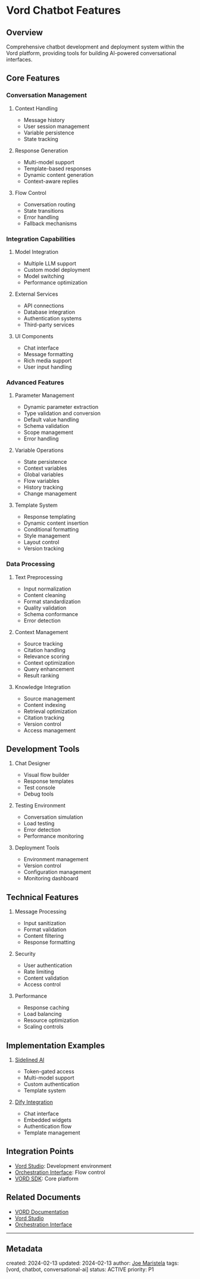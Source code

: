 # Vord Chatbot Features

## Overview
Comprehensive chatbot development and deployment system within the Vord platform, providing tools for building AI-powered conversational interfaces.

## Core Features

### Conversation Management
1. Context Handling
   - Message history
   - User session management
   - Variable persistence
   - State tracking

2. Response Generation
   - Multi-model support
   - Template-based responses
   - Dynamic content generation
   - Context-aware replies

3. Flow Control
   - Conversation routing
   - State transitions
   - Error handling
   - Fallback mechanisms

### Integration Capabilities
1. Model Integration
   - Multiple LLM support
   - Custom model deployment
   - Model switching
   - Performance optimization

2. External Services
   - API connections
   - Database integration
   - Authentication systems
   - Third-party services

3. UI Components
   - Chat interface
   - Message formatting
   - Rich media support
   - User input handling

### Advanced Features
1. Parameter Management
   - Dynamic parameter extraction
   - Type validation and conversion
   - Default value handling
   - Schema validation
   - Scope management
   - Error handling

2. Variable Operations
   - State persistence
   - Context variables
   - Global variables
   - Flow variables
   - History tracking
   - Change management

3. Template System
   - Response templating
   - Dynamic content insertion
   - Conditional formatting
   - Style management
   - Layout control
   - Version tracking

### Data Processing
1. Text Preprocessing
   - Input normalization
   - Content cleaning
   - Format standardization
   - Quality validation
   - Schema conformance
   - Error detection

2. Context Management
   - Source tracking
   - Citation handling
   - Relevance scoring
   - Context optimization
   - Query enhancement
   - Result ranking

3. Knowledge Integration
   - Source management
   - Content indexing
   - Retrieval optimization
   - Citation tracking
   - Version control
   - Access management

## Development Tools
1. Chat Designer
   - Visual flow builder
   - Response templates
   - Test console
   - Debug tools

2. Testing Environment
   - Conversation simulation
   - Load testing
   - Error detection
   - Performance monitoring

3. Deployment Tools
   - Environment management
   - Version control
   - Configuration management
   - Monitoring dashboard

## Technical Features
1. Message Processing
   - Input sanitization
   - Format validation
   - Content filtering
   - Response formatting

2. Security
   - User authentication
   - Rate limiting
   - Content validation
   - Access control

3. Performance
   - Response caching
   - Load balancing
   - Resource optimization
   - Scaling controls

## Implementation Examples
1. [Sidelined AI](/NAMES_AND_TERMS/products/sidelined-ai.md)
   - Token-gated access
   - Multi-model support
   - Custom authentication
   - Template system

2. [Dify Integration](/NAMES_AND_TERMS/technologies/dify-integration.md)
   - Chat interface
   - Embedded widgets
   - Authentication flow
   - Template management

## Integration Points
- [Vord Studio](/NAMES_AND_TERMS/technologies/vord-studio.md): Development environment
- [Orchestration Interface](/NAMES_AND_TERMS/technologies/vord-orchestration.md): Flow control
- [VORD SDK](/NAMES_AND_TERMS/technologies/vord.md): Core platform

## Related Documents
- [VORD Documentation](/NAMES_AND_TERMS/technologies/vord-docs.md)
- [Vord Studio](/NAMES_AND_TERMS/technologies/vord-studio.md)
- [Orchestration Interface](/NAMES_AND_TERMS/technologies/vord-orchestration.md)

---
## Metadata
created: 2024-02-13
updated: 2024-02-13
author: [Joe Maristela](/NAMES_AND_TERMS/people/joe-maristela.md)
tags: [vord, chatbot, conversational-ai]
status: ACTIVE
priority: P1